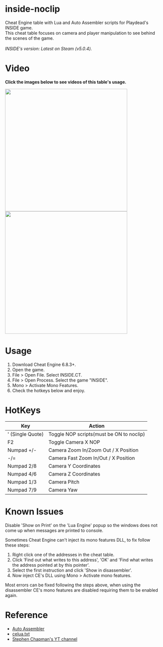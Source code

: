 # inside-noclip
Cheat Engine table with Lua and Auto Assembler scripts for Playdead's INSIDE game.<br>
This cheat table focuses on camera and player manipulation to see behind the scenes of the game.<br>
<br>
*INSIDE's version: Latest on Steam (v5.0.4).*

# Video
**Click the images below to see videos of this table's usage.**

<div>
  <a href="https://www.youtube.com/watch?v=H-PdmGz8rus"><img src="https://i.imgur.com/ossgqoh.png" width="400"></a>
  <a href="https://www.youtube.com/watch?v=OFXjVSPWfdU"><img src="https://i.imgur.com/PrTCV1j.png" width="400"></a>
</div>

# Usage
1. Download Cheat Engine 6.8.3+.
2. Open the game.
3. File > Open File. Select INSIDE.CT.
4. File > Open Process. Select the game "INSIDE".
5. Mono > Activate Mono Features.
6. Check the hotkeys below and enjoy.

# HotKeys
| Key              | Action                                   |
| ---------------- | ---------------------------------------- |
| ' (Single Quote) | Toggle NOP scripts(must be ON to noclip) |
| F2               | Toggle Camera X NOP                      |
| Numpad +/-       | Camera Zoom In/Zoom Out / X Position     |
| -/=              | Camera Fast Zoom In/Out / X Position     |
| Numpad 2/8       | Camera Y Coordinates                     |
| Numpad 4/6       | Camera Z Coordinates                     |
| Numpad 1/3       | Camera Pitch                             |
| Numpad 7/9       | Camera Yaw                               |

# Known Issues
Disable 'Show on Print' on the 'Lua Engine' popup so the windows does not come up when messages are printed to console.

Sometimes Cheat Engine can't inject its mono features DLL, to fix follow these steps:
1. Right click one of the addresses in the cheat table.
2. Click 'Find out what writes to this address', 'OK' and 'Find what writes the address pointed at by this pointer'.
3. Select the first instruction and click 'Show in disassembler'.
4. Now inject CE's DLL using Mono > Activate mono features.

Most errors can be fixed following the steps above, when using the disassembler CE's mono features are disabled requiring them to be enabled again.

# Reference
- [Auto Assembler](https://wiki.cheatengine.org/index.php?title=Cheat_Engine:Auto_Assembler)
- [celua.txt](https://github.com/cheat-engine/cheat-engine/blob/master/Cheat%20Engine/bin/celua.txt)
- [Stephen Chapman's YT channel](https://www.youtube.com/watch?v=eEg3q2qocwQ)
